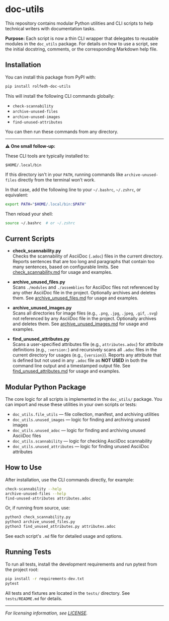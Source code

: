 # doc-utils

This repository contains modular Python utilities and CLI scripts to help technical writers with documentation tasks.

**Purpose:**
Each script is now a thin CLI wrapper that delegates to reusable modules in the `doc_utils` package. For details on how to use a script, see the initial docstring, comments, or the corresponding Markdown help file.

## Installation

You can install this package from PyPI with:

```sh
pip install rolfedh-doc-utils
```

This will install the following CLI commands globally:
- `check-scannability`
- `archive-unused-files`
- `archive-unused-images`
- `find-unused-attributes`

You can then run these commands from any directory.


---

**⚠️ One small follow-up:**

These CLI tools are typically installed to:

```
$HOME/.local/bin
```

If this directory isn't in your `PATH`, running commands like `archive-unused-files` directly from the terminal won’t work.

In that case, add the following line to your `~/.bashrc`, `~/.zshrc`, or equivalent:

```bash
export PATH="$HOME/.local/bin:$PATH"
```

Then reload your shell:

```bash
source ~/.bashrc  # or ~/.zshrc
```

## Current Scripts

- **check_scannability.py**  
  Checks the scannability of AsciiDoc (`.adoc`) files in the current directory. Reports sentences that are too long and paragraphs that contain too many sentences, based on configurable limits. See [check_scannability.md](check_scannability.md) for usage and examples.

- **archive_unused_files.py**  
  Scans `./modules` and `./assemblies` for AsciiDoc files not referenced by any other AsciiDoc file in the project. Optionally archives and deletes them. See [archive_unused_files.md](archive_unused_files.md) for usage and examples.

- **archive_unused_images.py**  
  Scans all directories for image files (e.g., `.png`, `.jpg`, `.jpeg`, `.gif`, `.svg`) not referenced by any AsciiDoc file in the project. Optionally archives and deletes them. See [archive_unused_images.md](archive_unused_images.md) for usage and examples.

- **find_unused_attributes.py**  
  Scans a user-specified attributes file (e.g., `attributes.adoc`) for attribute definitions (e.g., `:version:`) and recursively scans all `.adoc` files in the current directory for usages (e.g., `{version}`). Reports any attribute that is defined but not used in any `.adoc` file as **NOT USED** in both the command line output and a timestamped output file. See [find_unused_attributes.md](find_unused_attributes.md) for usage and examples.

## Modular Python Package

The core logic for all scripts is implemented in the `doc_utils/` package. You can import and reuse these utilities in your own scripts or tests:

- `doc_utils.file_utils` — file collection, manifest, and archiving utilities
- `doc_utils.unused_images` — logic for finding and archiving unused images
- `doc_utils.unused_adoc` — logic for finding and archiving unused AsciiDoc files
- `doc_utils.scannability` — logic for checking AsciiDoc scannability
- `doc_utils.unused_attributes` — logic for finding unused AsciiDoc attributes

## How to Use

After installation, use the CLI commands directly, for example:

```sh
check-scannability --help
archive-unused-files --help
find-unused-attributes attributes.adoc
```

Or, if running from source, use:

```sh
python3 check_scannability.py
python3 archive_unused_files.py
python3 find_unused_attributes.py attributes.adoc
```

See each script's `.md` file for detailed usage and options.

## Running Tests

To run all tests, install the development requirements and run pytest from the project root:

```sh
pip install -r requirements-dev.txt
pytest
```

All tests and fixtures are located in the `tests/` directory. See `tests/README.md` for details.

---

*For licensing information, see [LICENSE](LICENSE).*
